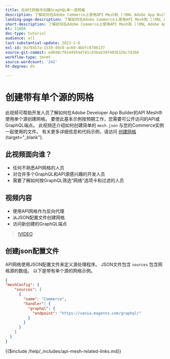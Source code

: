 ```yaml
---
title: 在API网格中创建GraphQL单一源网格
description: 了解如何在Adobe Commerce上使用API Mesh和 [!DNL Adobe App Builder]. 了解如何创建具有一个源的网格。
landing-page-description: 了解如何在Adobe Commerce上使用API Mesh和 [!DNL Adobe App Builder]. 了解如何创建具有一个源的网格。
short-description: 了解如何在Adobe Commerce上使用API Mesh和 [!DNL Adobe App Builder]. 了解如何创建具有一个源的网格。
kt: 11804
doc-type: tutorial
audience: all
last-substantial-update: 2023-2-8
exl-id: 9a78457a-1539-49c0-ac69-4bbfc6786137
source-git-commit: edb98cf6544954d741c43beb39f4056326c7d26b
workflow-type: tm+mt
source-wordcount: '242'
ht-degree: 0%

---
```


# 创建带有单个源的网格

此视频可帮助开发人员了解如何在Adobe Developer App Builder的API Mesh中使用单个源创建网格。 要使此基本示例按预期工作，您需要可公开访问的API或GraphQL端点。 此视频还介绍如何创建简单的 `mesh.json` 与您的Commerce实例一起使用的文件。 有关更多详细信息和代码示例，请访问 [创建网格](https://developer.adobe.com/graphql-mesh-gateway/gateway/create-mesh/#create-a-mesh-1){target="_blank"}.

## 此视频面向谁？

* 任何不熟悉API网格的人员
* 对合并多个GraphQL和API源感兴趣的开发人员
* 需要了解如何按GraphQL筛选“网络”选项卡和过滤的人员

## 视频内容

* 使用API网格作为反向代理
* 从JSON配置文件创建网格
* 访问新创建的GraphQL端点

>[!VIDEO](https://video.tv.adobe.com/v/3414124?quality=12&learn=on)

## 创建json配置文件

API网格使用JSON配置文件来定义源处理程序。 JSON文件包含 `sources` 包含网格源的数组。 以下是带有单个源的网格示例。

```json
{
"meshConfig": {
    "sources": [
      {
        "name": "Commerce",
        "handler": {
          "graphql": {
            "endpoint": "https://venia.magento.com/graphql/"
          }
        }
      }
    ]
  }
}
```

{{$include /help/_includes/api-mesh-related-links.md}}
